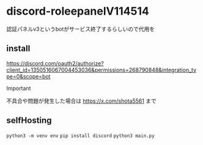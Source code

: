 # discord-roleepanelV114514
認証パネルv3というbotがサービス終了するらしいので代用を

## install

https://discord.com/oauth2/authorize?client_id=1350516067004453036&permissions=268790848&integration_type=0&scope=bot

> [!IMPORTANT]
> 不具合や問題が発生した場合は
> https://x.com/shota5561 まで

## selfHosting
```python3 -m venv env```
```pip install discord```
```python3 main.py```

